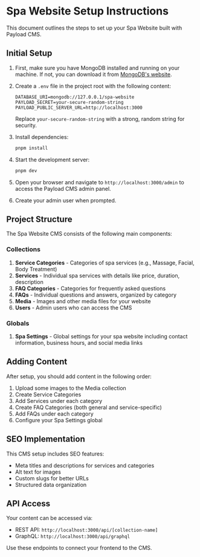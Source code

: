 # Spa Website Setup Instructions

This document outlines the steps to set up your Spa Website built with Payload CMS.

## Initial Setup

1. First, make sure you have MongoDB installed and running on your machine. If not, you can download it from [MongoDB's website](https://www.mongodb.com/try/download/community).

2. Create a `.env` file in the project root with the following content:
   ```
   DATABASE_URI=mongodb://127.0.0.1/spa-website
   PAYLOAD_SECRET=your-secure-random-string
   PAYLOAD_PUBLIC_SERVER_URL=http://localhost:3000
   ```
   
   Replace `your-secure-random-string` with a strong, random string for security.

3. Install dependencies:
   ```bash
   pnpm install
   ```

4. Start the development server:
   ```bash
   pnpm dev
   ```

5. Open your browser and navigate to `http://localhost:3000/admin` to access the Payload CMS admin panel.

6. Create your admin user when prompted.

## Project Structure

The Spa Website CMS consists of the following main components:

### Collections

1. **Service Categories** - Categories of spa services (e.g., Massage, Facial, Body Treatment)
2. **Services** - Individual spa services with details like price, duration, description
3. **FAQ Categories** - Categories for frequently asked questions
4. **FAQs** - Individual questions and answers, organized by category
5. **Media** - Images and other media files for your website
6. **Users** - Admin users who can access the CMS

### Globals

1. **Spa Settings** - Global settings for your spa website including contact information, business hours, and social media links

## Adding Content

After setup, you should add content in the following order:

1. Upload some images to the Media collection
2. Create Service Categories
3. Add Services under each category
4. Create FAQ Categories (both general and service-specific)
5. Add FAQs under each category
6. Configure your Spa Settings global

## SEO Implementation

This CMS setup includes SEO features:

- Meta titles and descriptions for services and categories
- Alt text for images
- Custom slugs for better URLs
- Structured data organization

## API Access

Your content can be accessed via:

- REST API: `http://localhost:3000/api/[collection-name]`
- GraphQL: `http://localhost:3000/api/graphql`

Use these endpoints to connect your frontend to the CMS.